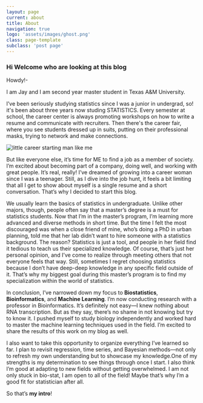 ```yaml
---
layout: page
current: about
title: About
navigation: true
logo: 'assets/images/ghost.png'
class: page-template
subclass: 'post page'
---
```


### Hi Welcome who are looking at this blog

Howdy!-

I am Jay and I am second year master student in Texas A&M University.

I’ve been seriously studying statistics since I was a junior in undergrad, so! it's been about three years now studing STATISTICS. Every semester at school, the career center is always promoting workshops on how to write a resume and communicate with recruiters. Then there's the career fair, where you see students dressed up in suits, putting on their professional masks, trying to network and make connections.

![little career starting man like me](https://mblogthumb-phinf.pstatic.net/MjAyMjEyMDRfMTE0/MDAxNjcwMTM0MzQxNDc2.hTTF4r_oPoht-e8F-v6ap8ZSheuB9V6kExtYVz9PI-og.eL_di1rsJfgKDDfjGkyEtSCN0EPub2O9rfof926omCUg.JPEG.goms1101/IMG_3390.JPG?type=w800)


But like everyone else, it’s time for ME to find a job as a member of society. I’m excited about becoming part of a company, doing well, and working with great people. It’s real, really! I’ve dreamed of growing into a career woman since I was a teenager. Still, as I dive into the job hunt, it feels a bit limiting that all I get to show about myself is a single resume and a short conversation. That’s why I decided to start this blog.

We usually learn the basics of statistics in undergraduate. Unlike other majors, though, people often say that a master’s degree is a must for statistics students. Now that I’m in the master’s program, I’m learning more advanced and diverse methods in short time. But the time I felt the most discouraged was when a close friend of mine, who’s doing a PhD in urban planning, told me that her lab didn’t want to hire someone with a statistics background. The reason? Statistics is just a tool, and people in her field find it tedious to teach us their specialized knowledge. Of course, that’s just her personal opinion, and I’ve come to realize through meeting others that not everyone feels that way. Still, sometimes I regret choosing statistics because I don’t have deep-deep knowledge in any specific field outside of it. That’s why my biggest goal during this master’s program is to find my specialization within the world of statistics.

In conclusion, I’ve narrowed down my focus to **Biostatistics**, **Bioinformatics**, and **Machine Learning**. I’m now conducting research with a professor in Bioinformatics. It’s definitely not easy—I knew nothing about RNA transcription. But as they say, there’s no shame in not knowing but try to know it. I pushed myself to study biology independently and worked hard to master the machine learning techniques used in the field. I’m excited to share the results of this work on my blog as well.


I also want to take this opportunity to organize everything I’ve learned so far. I plan to revisit regression, time series, and Bayesian methods—not only to refresh my own understanding but to showcase my knowledge.One of my strengths is my determination to see things through once I start. I also think I’m good at adapting to new fields without getting overwhelmed. I am not only stuck in bio-stat, I am open to all of the field! Maybe that’s why I’m a good fit for statistician after all.

So that’s **my intro**!